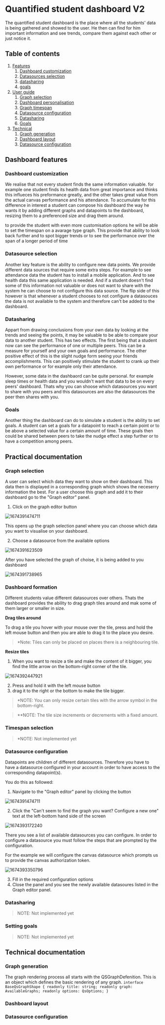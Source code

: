 # Quantified student dashboard V2

The quantified student dashboard is the place where all the students' data is being gathered and showed to the user. He then can find for him important information and see trends, compare them against each other or just notice it.

## Table of contents
1. [Features](#features) 
    1. [Dashboard customization](#features-dashboard-customization)
    2. [Datasources selection](#features-datasource-selection)
    3. [datasharing](#features-datasharing)
    4. [goals](#features-goals)
2. [User guide](#practical)
    1. [Graph selection](#practical-graph-selection)
    2. [Dashboard personalisation](#practical-dashboard)
    3. [Graph timespan](#practical-timespan)
    4. [Datasource configuration](#practical-datasource-configuration)
    5. [Datasharing](#practical-datasharing)
    6. [Goals](#practical-goals)
3. [Technical](#technical)
    1. [Graph generation](#technical-graph-generation)
    2. [Dashboard layout](#technical-dashboard-layout)
    3. [Datasource configuration](#technical-datasource-configuration)

## Dashboard features
<a name="features" />

### Dashboard customization
<a name="features-dashboard-customization" />

We realise that not every student finds the same information valuable. for example one student finds its health data from great importance and thinks this influeces his preformance greatly, and the other takes great value from the actual canvas performance and his attendance. To accumulate for this difference in interest a student can compose his dashboard the way he wants it by adding different graphs and datapoints to the dashboard, resizing them to a preferenced size and drag them around.

to provide the student with even more customisation options he will be able to set the timespan on a avarage type graph. This provide that ability to look back further and to spot bigger trends or to see the performance over the span of a longer period of time

### Datasource selection
<a name="features-datasource-selection" />

Another key feature is the ability to configure new data points. We provide different data sources that require some extra steps. For example to see attendance data the student has to install a mobile application. And to see health data this same application is needed. And if a student doesn't find some of this information not valuable or does not want to share with the system he can choose to not configure this data source. The flip side of this however is that whenever a student chooses to not configure a datasouces the data is not available to the system and therefore can't be added to the dashboard.

### Datasharing
<a name="features-datasharing" />

Appart from drawing conclusions from your own data by looking at the trends and seeing the points, it may be valuable to be able to compare your data to another student. This has two effects. The first being that a student now can see the performance of one or multiple peers. This can be a measure for yourself and your own goals and performance. The other positive effect of this is the slight nudge form seeing your friends accomplishments. This can positively stimulate the student to crank up their own performance or for example only their attendance.

However, some data in the dashbaord can be quite personal. for example sleep times or health data and you wouldn't want that data to be on every peers' dashboard. Thats why you can shoose which datasources you want to share with you peers and this datasources are also the datasources the peer then shares with you.

### Goals
<a name="features-goals" />

Another thing the dashboard can do to simulate a student is the ability to set goals. A student can set a goals for a datapoint to reach a certain point or to be above a selected value for a certain amount of time. These goals then could be shared between peers to take the nudge effect a step further or to have a competition among peers.

## Practical documentation
<a name="practical" />

### Graph selection
<a name="practical-graph-selection" />

A user can select which data they want to show on their dashboard. This data then is displayed in a corresponding graph which shows the neceserry information the best. For a user choose this graph and add it to their dashboard go to the "Graph editor" panel.

1. Click on the graph editor button

![1674391474711](image/README/1674391474711.png)

This opens up the graph selection panel where you can choose which data you want to visualise on your dashboard.

2. Choose a datasource from the available options

![1674391623509](image/README/1674391623509.png)

After you have selected the graph of choise, it is being added to you dashboard

![1674391738965](image/README/1674391738965.png)

### Dashboard formation
<a name="practical-dashboard" />

Different students value different datasources over others. Thats the dashboard provides the ability to drag graph tiles around and mak some of them larger or smaller in size.

**Drag tiles around**

To drag a tile you hover with your mouse over the tile, press and hold the left mouse button and then you are able to drag it to the place you desire.

> \*Note: Tiles can only be placed on places there is a neighbouring tile.

**Resize tiles**

1. When you want to resize a tile and make the content of it bigger, you find the little arrow on the bottom-right corner of the tile.

![1674392447921](image/README/1674392447921.png)

2. Press and hold it with the left mouse button
3. drag it to the right or the bottom to make the tile bigger.

> \*NOTE: You can only resize certain tiles with the arrow symbol in the bottom-right.

> \*\*NOTE: The tile size increments or decrements with a fixed amount.

### Timespan selection
<a name="practical-timespan" />

> \*NOTE: Not implemented yet

### Datasource configuration
<a name="practical-datasource-configuration" />

Datapoints are children of different datasources. Therefore you have to have a datasource configured in your account in order to have access to the corresponding datapoint(s).

You do this as followed:

1. Navigate to the "Graph editor" panel by clicking the button

![1674391474711](https://file+.vscode-resource.vscode-cdn.net/c%3A/Users/thijm/OneDrive%20-%20Office%20365%20Fontys/Delta%20Excellence%20Program/Quantified%20student/Dashboard-v2/image/README/1674391474711.png)

2. Click the "Can't seem to find the graph you want? Configure a new one" text at the left-bottom hand side of the screen

![1674393172240](image/README/1674393172240.png)

There you see a list of available datasources you can configure. In order to configure a datasource you must follow the steps that are prompted by the configuration.

For the example we will configure the canvas datasource which prompts us to provide the canvas authorization token.

![1674393350796](image/README/1674393350796.png)

3. Fill in the required configuration options
4. Close the panel and you see the newly available datasoures listed in the Graph editor panel.

### Datasharing
<a name="practical-datasharing" />

> NOTE: Not implemented yet

### Setting goals
<a name="practical-goals" />

> NOTE: Not implemented yet

## Technical documentation
<a name="technical" />

### Graph generation
<a name="technical-graph-generation" />

The graph rendering process all starts with the QSGraphDefenition. This is an object which defines the basic rendering of any graph.
``
    interface BaseQsGraphShape {
        readonly title: string;
        readonly graph: AvailableGraphs;
        readonly options: QsOptions;
    }
``

### Dashboard layout
<a name="technical-dashboard-layout" />

### Datasource configuration
<a name="technical-datasource-configuration" />

